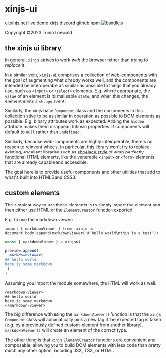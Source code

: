 # xinjs-ui

[ui.xinjs.net live demo](https://ui.xinjs.net) [xinjs](https://xinjs.net) [discord](https://discord.gg/ramJ9rgky5) [github](https://github.com/tonioloewald/xinjs-ui#readme) [npm](https://www.npmjs.com/package/xinjs-ui) <size-break min-width="500"><img alt="bundlejs" src="https://deno.bundlejs.com/?q=xinjs-ui&badge="></size-break>

Copyright ©2023 Tonio Loewald

## the xinjs ui library

In general, `xinjs` strives to work _with_ the browser rather than trying to _replace_ it.

In a similar vein, `xinjs-ui` comprises a collection of [web-components](https://developer.mozilla.org/en-US/docs/Web/API/Web_components)
with the goal of augmenting what _already_ works well, and the components are intended be interoperable as
similar as possible to things that you already use, such as `<input>` or `<select>` elements.
E.g. where appropriate, the `value` of an element is its malleable `state`, and when this changes,
the element emits a `change` event.

Similarly, the xinjs base `Component` class and the components in this collection stive to
be as similar in operation as possible to DOM elements as possible. E.g. binary attributes
work as expected. Adding the `hidden` attribute makes them disappear.
Intinsic properties of components will default to `null` rather than `undefined`.

Similarly, because web-components are highly interoperable, there's no reason to reinvent
wheels. In particular, this library won't try to replace existing, excellent libraries
such as [shoelace.style](https://shoelace.style/) or wrap perfectly functional HTML
elements, like the venerable `<input>` or `<form>` elements that are already capable
and accessible.

The goal here is to provide useful components and other utilities that add to what's built into HTML5 and CSS3.

## custom elements

The simplest way to use these elements is to simply import the element and then either
use HTML or the `ElementCreator` function exported.

E.g. to use the markdown viewer:

```
import { markdownViewer } from 'xinjs-ui'
document.body.append(markdownViewer('# hello world\nthis is a test'))
```

```js
const { markdownViewer } = xinjsui

preview.append(
  markdownViewer(`
## hello world
here is some markdown
`)
)
```

Assuming you import the module somewhere, the HTML will work as well.

```
<markdown-viewer>
## hello world
here is some markdown
</markdown-viewer>
```

The big difference with using the `markdownViewer()` function is that the `xinjs` `Component`
class will automatically pick a new tag if the expected tag is taken (e.g. by a previously
defined custom-element from another library). `markdownViewer()` will create an element of
the correct type.

The other thing is that `xinjs` `ElementCreator` functions are convenient and composable,
allowing you to build DOM elements with less code than pretty much any other option, including
JSX, TSX, or HTML.
